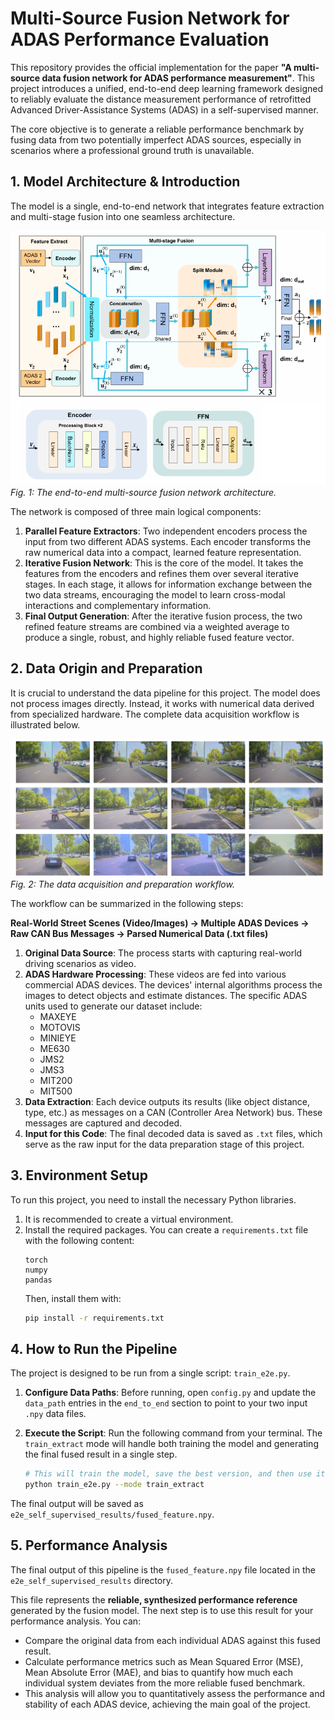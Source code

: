 # Multi-Source Fusion Network for ADAS Performance Evaluation

This repository provides the official implementation for the paper **"A multi-source data fusion network for ADAS performance measurement"**. This project introduces a unified, end-to-end deep learning framework designed to reliably evaluate the distance measurement performance of retrofitted Advanced Driver-Assistance Systems (ADAS) in a self-supervised manner.

The core objective is to generate a reliable performance benchmark by fusing data from two potentially imperfect ADAS sources, especially in scenarios where a professional ground truth is unavailable.

## 1. Model Architecture & Introduction

The model is a single, end-to-end network that integrates feature extraction and multi-stage fusion into one seamless architecture.

![Model Architecture](iamge/model.png)
*Fig. 1: The end-to-end multi-source fusion network architecture.*

The network is composed of three main logical components:

1.  **Parallel Feature Extractors**: Two independent encoders process the input from two different ADAS systems. Each encoder transforms the raw numerical data into a compact, learned feature representation.
2.  **Iterative Fusion Network**: This is the core of the model. It takes the features from the encoders and refines them over several iterative stages. In each stage, it allows for information exchange between the two data streams, encouraging the model to learn cross-modal interactions and complementary information.
3.  **Final Output Generation**: After the iterative fusion process, the two refined feature streams are combined via a weighted average to produce a single, robust, and highly reliable fused feature vector.

## 2. Data Origin and Preparation

It is crucial to understand the data pipeline for this project. The model does not process images directly. Instead, it works with numerical data derived from specialized hardware. The complete data acquisition workflow is illustrated below.

![Data Acquisition Pipeline](iamge/data.png)
*Fig. 2: The data acquisition and preparation workflow.*

The workflow can be summarized in the following steps:

**Real-World Street Scenes (Video/Images) → Multiple ADAS Devices → Raw CAN Bus Messages → Parsed Numerical Data (.txt files)**

1.  **Original Data Source**: The process starts with capturing real-world driving scenarios as video.
2.  **ADAS Hardware Processing**: These videos are fed into various commercial ADAS devices. The devices' internal algorithms process the images to detect objects and estimate distances. The specific ADAS units used to generate our dataset include:
    *   MAXEYE
    *   MOTOVIS
    *   MINIEYE
    *   ME630
    *   JMS2
    *   JMS3
    *   MIT200
    *   MIT500
3.  **Data Extraction**: Each device outputs its results (like object distance, type, etc.) as messages on a CAN (Controller Area Network) bus. These messages are captured and decoded.
4.  **Input for this Code**: The final decoded data is saved as `.txt` files, which serve as the raw input for the data preparation stage of this project.

## 3. Environment Setup

To run this project, you need to install the necessary Python libraries.

1.  It is recommended to create a virtual environment.
2.  Install the required packages. You can create a `requirements.txt` file with the following content:
    ```
    torch
    numpy
    pandas
    ```
    Then, install them with:
    ```bash
    pip install -r requirements.txt
    ```

## 4. How to Run the Pipeline

The project is designed to be run from a single script: `train_e2e.py`.

1.  **Configure Data Paths**: Before running, open `config.py` and update the `data_path` entries in the `end_to_end` section to point to your two input `.npy` data files.

2.  **Execute the Script**: Run the following command from your terminal. The `train_extract` mode will handle both training the model and generating the final fused result in a single step.

    ```bash
    # This will train the model, save the best version, and then use it to generate the final fused feature.
    python train_e2e.py --mode train_extract
    ```

The final output will be saved as `e2e_self_supervised_results/fused_feature.npy`.

## 5. Performance Analysis

The final output of this pipeline is the `fused_feature.npy` file located in the `e2e_self_supervised_results` directory.

This file represents the **reliable, synthesized performance reference** generated by the fusion model. The next step is to use this result for your performance analysis. You can:

-   Compare the original data from each individual ADAS against this fused result.
-   Calculate performance metrics such as Mean Squared Error (MSE), Mean Absolute Error (MAE), and bias to quantify how much each individual system deviates from the more reliable fused benchmark.
-   This analysis will allow you to quantitatively assess the performance and stability of each ADAS device, achieving the main goal of the project.
